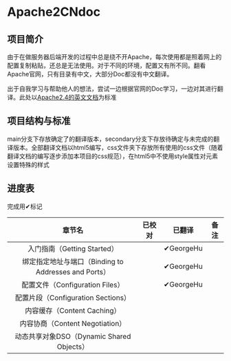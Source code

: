 # Apache2CNdoc

## 项目简介

由于在做服务器后端开发的过程中总是绕不开Apache，每次使用都是照着网上的配置复制粘贴，还总是无法使用。对于不同的环境，配置又有所不同。翻看Apache官网，只有目录有中文，大部分Doc都没有中文翻译。

出于自我学习与帮助他人的想法，尝试一边根据官网的Doc学习，一边对其进行翻译。此处以[Apache2.4的英文文档](https://httpd.apache.org/docs/2.4/en/)为标准

## 项目结构与标准

main分支下存放确定了的翻译版本，secondary分支下存放待确定与未完成的翻译版本。全部翻译文档以html5编写，css文件夹下存放所有使用的css文件（随着翻译文档的编写逐步添加本项目的css规范），在html5中不使用style属性对元素设置特殊的样式

## 进度表

完成用✔标记

| 章节名                                       | 已校对 | 已翻译       | 备注  |
|:-----------------------------------------:|:---:|:---------:|:---:|
| 入门指南（Getting Started）                     |     | ✔GeorgeHu |     |
| 绑定指定地址与端口（Binding to Addresses and Ports） |     | ✔GeorgeHu |     |
| 配置文件（Configuration Files）                 |     | ✔GeorgeHu |     |
| 配置片段（Configuration Sections）              |     |           |     |
| 内容缓存（Content Caching）                     |     |           |     |
| 内容协商（Content Negotiation）                 |     |           |     |
| 动态共享对象DSO（Dynamic Shared Objects）         |     |           |     |
